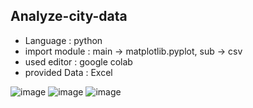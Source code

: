 ## Analyze-city-data
- Language : python
- import module : main -> matplotlib.pyplot, sub -> csv
- used editor : google colab
- provided Data : Excel


![image](https://user-images.githubusercontent.com/100674026/183880645-0ba187bd-ecf2-4122-88d2-f29b855a3b85.png)
![image](https://user-images.githubusercontent.com/100674026/183880703-f5f5e618-c0ed-446b-89d7-11a11151730b.png)
![image](https://user-images.githubusercontent.com/100674026/183880750-cf38a498-d16d-43e0-891d-1ff319c8e2ed.png)
